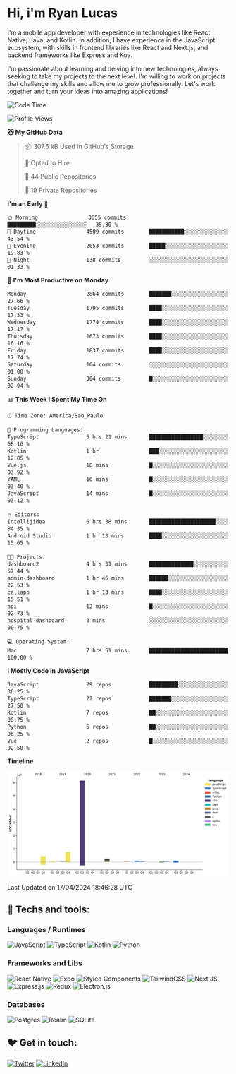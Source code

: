# Hi, i'm Ryan Lucas

I'm a mobile app developer with experience in technologies like React Native, Java, and Kotlin.
In addition, I have experience in the JavaScript ecosystem, with skills in frontend libraries like React and Next.js, and backend frameworks like Express and Koa.

I'm passionate about learning and delving into new technologies, always seeking to take my projects to the next level. I'm willing to work on projects that challenge my skills and allow me to grow professionally. Let's work together and turn your ideas into amazing applications!


<!--START_SECTION:waka-->
![Code Time](http://img.shields.io/badge/Code%20Time-248%20hrs%2043%20mins-blue)

![Profile Views](http://img.shields.io/badge/Profile%20Views-2-blue)

**🐱 My GitHub Data** 

> 📦 307.6 kB Used in GitHub's Storage 
 > 
> 💼 Opted to Hire
 > 
> 📜 44 Public Repositories 
 > 
> 🔑 19 Private Repositories 
 > 
**I'm an Early 🐤** 

```text
🌞 Morning                3655 commits        █████████░░░░░░░░░░░░░░░░   35.30 % 
🌆 Daytime                4509 commits        ███████████░░░░░░░░░░░░░░   43.54 % 
🌃 Evening                2053 commits        █████░░░░░░░░░░░░░░░░░░░░   19.83 % 
🌙 Night                  138 commits         ░░░░░░░░░░░░░░░░░░░░░░░░░   01.33 % 
```
📅 **I'm Most Productive on Monday** 

```text
Monday                   2864 commits        ███████░░░░░░░░░░░░░░░░░░   27.66 % 
Tuesday                  1795 commits        ████░░░░░░░░░░░░░░░░░░░░░   17.33 % 
Wednesday                1778 commits        ████░░░░░░░░░░░░░░░░░░░░░   17.17 % 
Thursday                 1673 commits        ████░░░░░░░░░░░░░░░░░░░░░   16.16 % 
Friday                   1837 commits        ████░░░░░░░░░░░░░░░░░░░░░   17.74 % 
Saturday                 104 commits         ░░░░░░░░░░░░░░░░░░░░░░░░░   01.00 % 
Sunday                   304 commits         █░░░░░░░░░░░░░░░░░░░░░░░░   02.94 % 
```


📊 **This Week I Spent My Time On** 

```text
🕑︎ Time Zone: America/Sao_Paulo

💬 Programming Languages: 
TypeScript               5 hrs 21 mins       █████████████████░░░░░░░░   68.16 % 
Kotlin                   1 hr                ███░░░░░░░░░░░░░░░░░░░░░░   12.85 % 
Vue.js                   18 mins             █░░░░░░░░░░░░░░░░░░░░░░░░   03.92 % 
YAML                     16 mins             █░░░░░░░░░░░░░░░░░░░░░░░░   03.40 % 
JavaScript               14 mins             █░░░░░░░░░░░░░░░░░░░░░░░░   03.12 % 

🔥 Editors: 
Intellijidea             6 hrs 38 mins       █████████████████████░░░░   84.35 % 
Android Studio           1 hr 13 mins        ████░░░░░░░░░░░░░░░░░░░░░   15.65 % 

🐱‍💻 Projects: 
dashboard2               4 hrs 31 mins       ██████████████░░░░░░░░░░░   57.44 % 
admin-dashboard          1 hr 46 mins        ██████░░░░░░░░░░░░░░░░░░░   22.53 % 
callapp                  1 hr 13 mins        ████░░░░░░░░░░░░░░░░░░░░░   15.51 % 
api                      12 mins             █░░░░░░░░░░░░░░░░░░░░░░░░   02.73 % 
hospital-dashboard       3 mins              ░░░░░░░░░░░░░░░░░░░░░░░░░   00.75 % 

💻 Operating System: 
Mac                      7 hrs 51 mins       █████████████████████████   100.00 % 
```

**I Mostly Code in JavaScript** 

```text
JavaScript               29 repos            █████████░░░░░░░░░░░░░░░░   36.25 % 
TypeScript               22 repos            ███████░░░░░░░░░░░░░░░░░░   27.50 % 
Kotlin                   7 repos             ██░░░░░░░░░░░░░░░░░░░░░░░   08.75 % 
Python                   5 repos             ██░░░░░░░░░░░░░░░░░░░░░░░   06.25 % 
Vue                      2 repos             █░░░░░░░░░░░░░░░░░░░░░░░░   02.50 % 
```



**Timeline**

![Lines of Code chart](https://raw.githubusercontent.com/RyanGst/RyanGst/main/assets/bar_graph.png)


 Last Updated on 17/04/2024 18:46:28 UTC
<!--END_SECTION:waka-->

## 🔧 Techs and tools: 

### Languages / Runtimes
![JavaScript](https://img.shields.io/badge/javascript-%23323330.svg?style=for-the-badge&logo=javascript&logoColor=%23F7DF1E)
![TypeScript](https://img.shields.io/badge/typescript-%23007ACC.svg?style=for-the-badge&logo=typescript&logoColor=white)
![Kotlin](https://img.shields.io/badge/kotlin-%230095D5.svg?style=for-the-badge&logo=kotlin&logoColor=white) ![Python](https://img.shields.io/badge/python-3670A0?style=for-the-badge&logo=python&logoColor=ffdd54)

### Frameworks and Libs
![React Native](https://img.shields.io/badge/react_native-%2320232a.svg?style=for-the-badge&logo=react&logoColor=%2361DAFB)
![Expo](https://img.shields.io/badge/expo-1C1E24?style=for-the-badge&logo=expo&logoColor=#D04A37)
![Styled Components](https://img.shields.io/badge/styled--components-DB7093?style=for-the-badge&logo=styled-components&logoColor=white)
![TailwindCSS](https://img.shields.io/badge/tailwindcss-%2338B2AC.svg?style=for-the-badge&logo=tailwind-css&logoColor=white)
![Next JS](https://img.shields.io/badge/Next-black?style=for-the-badge&logo=next.js&logoColor=white)
![Express.js](https://img.shields.io/badge/express.js-%23404d59.svg?style=for-the-badge&logo=express&logoColor=%2361DAFB)
![Redux](https://img.shields.io/badge/redux-%23593d88.svg?style=for-the-badge&logo=redux&logoColor=white)
![Electron.js](https://img.shields.io/badge/Electron-191970?style=for-the-badge&logo=Electron&logoColor=white)

### Databases
![Postgres](https://img.shields.io/badge/postgres-%23316192.svg?style=for-the-badge&logo=postgresql&logoColor=white)
![Realm](https://img.shields.io/badge/Realm-39477F?style=for-the-badge&logo=realm&logoColor=white)
![SQLite](https://img.shields.io/badge/sqlite-%2307405e.svg?style=for-the-badge&logo=sqlite&logoColor=white)

## 🐦 Get in touch:

[![Twitter](https://img.shields.io/badge/Twitter-%231DA1F2.svg?style=for-the-badge&logo=Twitter&logoColor=white)](https://twitter.com/ryangst_)
[![LinkedIn](https://img.shields.io/badge/linkedin-%230077B5.svg?style=for-the-badge&logo=linkedin&logoColor=white)](https://www.linkedin.com/in/ryan-lucas-machado/)
